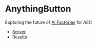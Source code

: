 # AnythingButton

Exploring the future of [AI Factories](https://aria.run/index_en.html) for AEC

* [Server](https://github.com/rvba/AnythingButton_Server)
* [Results](https://github.com/juanriopizzella/AnythingButton_Results)


